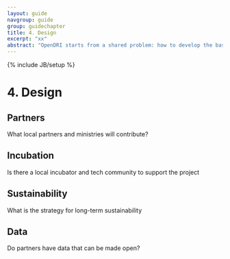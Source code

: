 ```yaml
---
layout: guide
navgroup: guide
group: guidechapter
title: 4. Design
excerpt: "xx"
abstract: "OpenDRI starts from a shared problem: how to develop the baseline data necessary to drive better decision making around risk management."
---
```

{% include JB/setup %}

# 4.	Design

## Partners
What local partners and ministries will contribute?

## Incubation
Is there a local incubator and tech community to support the project

## Sustainability
What is the strategy for long-term sustainability

## Data
Do partners have data that can be made open?



